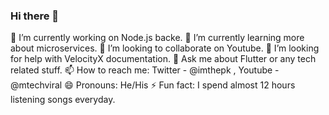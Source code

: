 ### Hi there 👋
🔭 I’m currently working on Node.js backe. 
🌱 I’m currently learning more about microservices.
👯 I’m looking to collaborate on Youtube. 🤔 I’m looking for help with VelocityX documentation. 💬 Ask me about Flutter or any tech related stuff. 📫 How to reach me: Twitter - @imthepk , Youtube - @mtechviral 😄 Pronouns: He/His ⚡ Fun fact: I spend almost 12 hours listening songs everyday.

